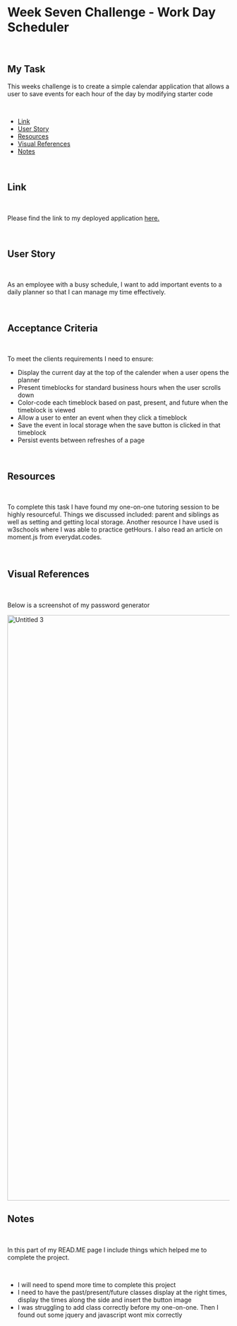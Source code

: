# <h1>Week Seven Challenge - Work Day Scheduler</h1>
  <br/>
 <h2>My Task</h2> 
   <p>This weeks challenge is to create a simple calendar application that allows a user to save events for each hour of the day by modifying starter code</p>
  
 <br/>
  <ul>
    <li><a href="https://github.com/tyrkgithub/Online-Daily-Planner/blob/main/README.md#link">Link</a></li>
    <li><a href="https://github.com/tyrkgithub/Online-Daily-Planner/blob/main/README.md#acceptance-criteria">User Story</a></li>
    <li><a href="https://github.com/tyrkgithub/Online-Daily-Planner/blob/main/README.md#resources">Resources</a></li>
    <li><a href="https://github.com/tyrkgithub/Online-Daily-Planner/blob/main/README.md#visual-references">Visual References</a></li>
    <li><a href="https://github.com/tyrkgithub/Online-Daily-Planner/blob/main/README.md#notes">Notes</a></li>
  
  </ul>
  <br/>
  
 <h2>Link</h2>
  
  <br/>
  
  <p> Please find the link to my deployed application <a href="https://tyrkgithub.github.io/Password-Generator">here.</a> </p>
  
  <br/>
  
 <h2>User Story</h2>
  
  <br/>
  
  <p>As an employee with a busy schedule, I want to add important events to a daily planner so that I can manage my time effectively.
<br/>
  </p>
  
  <br/>
  
<h2>Acceptance Criteria</h2>

  <br/>
  
  <p>To meet the clients requirements I need to ensure:</p>
  
  <ul>
  <li>Display the current day at the top of the calender when a user opens the planner</li>
  <li>Present timeblocks for standard business hours when the user scrolls down</li>
  <li>Color-code each timeblock based on past, present, and future when the timeblock is viewed</li>
  <li>Allow a user to enter an event when they click a timeblock</li>
  <li>Save the event in local storage when the save button is clicked in that timeblock</li>
  <li>Persist events between refreshes of a page</li>
  </ul>
  
  <br/>

<h2>Resources</h2>

  <br/>
 
  <p>To complete this task I have found my one-on-one tutoring session to be highly resourceful. Things we discussed included: parent and siblings as well as setting and getting local storage. Another resource I have used is w3schools where I was able to practice getHours. I also read an article on moment.js from everydat.codes.<br/>
 <br/>
  
  <br/>

 <h2>Visual References</h2>
 
  <br/>

  <p>Below is a screenshot of my password generator</p> 
  
<img width="1324" alt="Untitled 3" src="https://user-images.githubusercontent.com/118772733/215907148-dc63814c-fc91-48ee-beff-c22439d53afb.png">

  <br/>
   
 <h2>Notes</h2>
 

  <br/>
  
  <p>In this part of my READ.ME page I include things which helped me to complete the project.</p>
  
  <br/>
  
  <ul>
   <li>I will need to spend more time to complete this project</li>
   <li>I need to have the past/present/future classes display at the right times, display the times along the side and insert the button image</li>
   <li>I was struggling to add class correctly before my one-on-one. Then I found out some jquery and javascript wont mix correctly</li>

   


